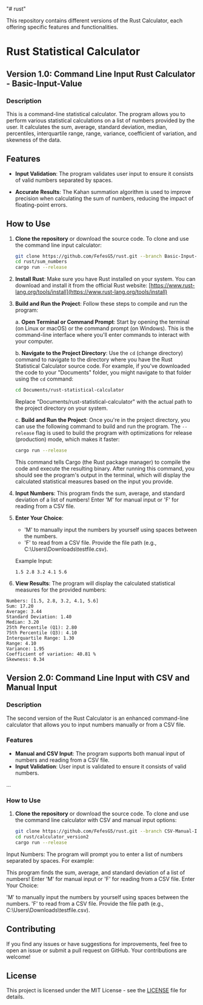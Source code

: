 "# rust"

This repository contains different versions of the Rust Calculator, each offering specific features and functionalities.

# Rust Statistical Calculator

## Version 1.0: Command Line Input Rust Calculator - Basic-Input-Value

### Description

This is a command-line statistical calculator. The program allows you to perform various statistical calculations on a list of numbers provided by the user. It calculates the sum, average, standard deviation, median, percentiles, interquartile range, range, variance, coefficient of variation, and skewness of the data.

## Features

- **Input Validation**: The program validates user input to ensure it consists of valid numbers separated by spaces.

- **Accurate Results**: The Kahan summation algorithm is used to improve precision when calculating the sum of numbers, reducing the impact of floating-point errors.

## How to Use

1. **Clone the repository** or download the source code. To clone and use the command line input calculator:

   ```sh
   git clone https://github.com/FefesG5/rust.git --branch Basic-Input-Value --single-branch
   cd rust/sum_numbers
   cargo run --release

   ```

2. **Install Rust**: Make sure you have Rust installed on your system. You can download and install it from the official Rust website: [https://www.rust-lang.org/tools/install](https://www.rust-lang.org/tools/install)

3. **Build and Run the Project**: Follow these steps to compile and run the program:

   a. **Open Terminal or Command Prompt**: Start by opening the terminal (on Linux or macOS) or the command prompt (on Windows). This is the command-line interface where you'll enter commands to interact with your computer.

   b. **Navigate to the Project Directory**: Use the `cd` (change directory) command to navigate to the directory where you have the Rust Statistical Calculator source code. For example, if you've downloaded the code to your "Documents" folder, you might navigate to that folder using the `cd` command:

   ```bash
   cd Documents/rust-statistical-calculator
   ```

   Replace "Documents/rust-statistical-calculator" with the actual path to the project directory on your system.

   c. **Build and Run the Project**: Once you're in the project directory, you can use the following command to build and run the program. The `--release` flag is used to build the program with optimizations for release (production) mode, which makes it faster:

   ```bash
   cargo run --release
   ```

   This command tells Cargo (the Rust package manager) to compile the code and execute the resulting binary. After running this command, you should see the program's output in the terminal, which will display the calculated statistical measures based on the input you provide.

4. **Input Numbers**: This program finds the sum, average, and standard deviation of a list of numbers! Enter 'M' for manual input or 'F' for reading from a CSV file.

5. **Enter Your Choice**:

   - 'M' to manually input the numbers by yourself using spaces between the numbers.
   - 'F' to read from a CSV file. Provide the file path (e.g., C:\Users\Downloads\testfile.csv).

   Example Input:

   ```plaintext
   1.5 2.8 3.2 4.1 5.6
   ```

6. **View Results**: The program will display the calculated statistical measures for the provided numbers:

```plaintext
Numbers: [1.5, 2.8, 3.2, 4.1, 5.6]
Sum: 17.20
Average: 3.44
Standard Deviation: 1.40
Median: 3.20
25th Percentile (Q1): 2.80
75th Percentile (Q3): 4.10
Interquartile Range: 1.30
Range: 4.10
Variance: 1.95
Coefficient of variation: 40.81 %
Skewness: 0.34
```

## Version 2.0: Command Line Input with CSV and Manual Input

### Description

The second version of the Rust Calculator is an enhanced command-line calculator that allows you to input numbers manually or from a CSV file.

### Features

- **Manual and CSV Input**: The program supports both manual input of numbers and reading from a CSV file.
- **Input Validation**: User input is validated to ensure it consists of valid numbers.

...

### How to Use

1. **Clone the repository** or download the source code. To clone and use the command line calculator with CSV and manual input options:
   ```sh
   git clone https://github.com/FefesG5/rust.git --branch CSV-Manual-Input --single-branch
   cd rust/calculator_version2
   cargo run --release
   ```

Input Numbers: The program will prompt you to enter a list of numbers separated by spaces. For example:

This program finds the sum, average, and standard deviation of a list of numbers!
Enter 'M' for manual input or 'F' for reading from a CSV file.
Enter Your Choice:

'M' to manually input the numbers by yourself using spaces between the numbers.
'F' to read from a CSV file. Provide the file path (e.g., C:\Users\Downloads\testfile.csv).

## Contributing

If you find any issues or have suggestions for improvements, feel free to open an issue or submit a pull request on GitHub. Your contributions are welcome!

## License

This project is licensed under the MIT License - see the [LICENSE](LICENSE) file for details.
